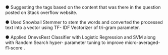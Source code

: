 ● Suggesting the tags based on the content that was there in the question posted on Stack overflow
website.

● Used Snowball Stemmer to stem the words and converted the processed text into a vector using TF-
IDF Vectorizer of tri-gram parameter.

● Applied OnevsRest Classifier with Logistic Regression and SVM along with Random Search hyper-
parameter tuning to improve micro-averaged-f1-score .
